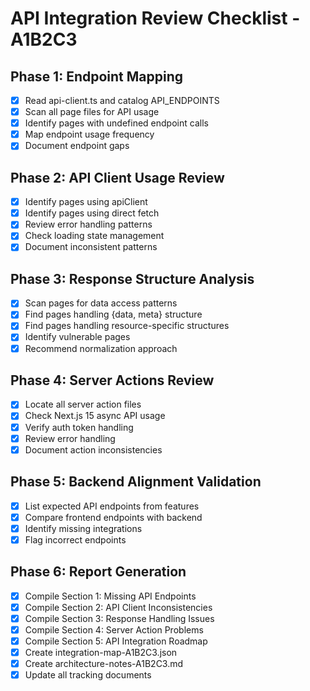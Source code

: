 # API Integration Review Checklist - A1B2C3

## Phase 1: Endpoint Mapping
- [x] Read api-client.ts and catalog API_ENDPOINTS
- [x] Scan all page files for API usage
- [x] Identify pages with undefined endpoint calls
- [x] Map endpoint usage frequency
- [x] Document endpoint gaps

## Phase 2: API Client Usage Review
- [x] Identify pages using apiClient
- [x] Identify pages using direct fetch
- [x] Review error handling patterns
- [x] Check loading state management
- [x] Document inconsistent patterns

## Phase 3: Response Structure Analysis
- [x] Scan pages for data access patterns
- [x] Find pages handling {data, meta} structure
- [x] Find pages handling resource-specific structures
- [x] Identify vulnerable pages
- [x] Recommend normalization approach

## Phase 4: Server Actions Review
- [x] Locate all server action files
- [x] Check Next.js 15 async API usage
- [x] Verify auth token handling
- [x] Review error handling
- [x] Document action inconsistencies

## Phase 5: Backend Alignment Validation
- [x] List expected API endpoints from features
- [x] Compare frontend endpoints with backend
- [x] Identify missing integrations
- [x] Flag incorrect endpoints

## Phase 6: Report Generation
- [x] Compile Section 1: Missing API Endpoints
- [x] Compile Section 2: API Client Inconsistencies
- [x] Compile Section 3: Response Handling Issues
- [x] Compile Section 4: Server Action Problems
- [x] Compile Section 5: API Integration Roadmap
- [x] Create integration-map-A1B2C3.json
- [x] Create architecture-notes-A1B2C3.md
- [x] Update all tracking documents
